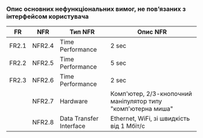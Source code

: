 ### Опис основних нефункціональних вимог, не пов’язаних з інтерфейсом користувача

| FR    | NFR    | Тип NFR                 | Опис NFR                                                     |
|-------|--------|-------------------------|--------------------------------------------------------------|
| FR2.1 | NFR2.4 | Time Performance        | 2 sec                                                        |
| FR2.2 | NFR2.5 | Time Performance        | 5 sec                                                        |
| FR2.3 | NFR2.6 | Time Performance        | 2 sec                                                        |
|       | NFR2.7 | Hardware                | Комп'ютер, 2/3-кнопочний маніпулятор типу "комп'ютерна миша" |
|       | NFR2.8 | Data Transfer Interface | Ethernet, WiFi, зі швидкість від 1 Мбіт/с                    |
